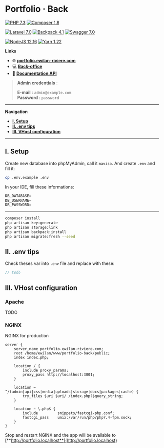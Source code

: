 # **Portfolio · Back**

[![PHP 7.3](https://img.shields.io/static/v1?label=PHP&message=v7.3&color=777bb4&style=flat-square&logo=php&logoColor=777bb4)](https://www.php.net)
[![Composer 1.8](https://img.shields.io/static/v1?label=Composer&message=v1.8&color=885630&style=flat-square&logo=composer&logoColor=9f7759)](https://getcomposer.org)  

[![Laravel 7.0](https://img.shields.io/static/v1?label=Laravel&message=7.0&color=ff2d20&style=flat-square&logo=laravel&logoColor=ff2d20)](https://laravel.com)
[![Backpack 4.1](https://img.shields.io/static/v1?label=Backpack&message=v4.1&color=7c69ef&style=flat-square&logo=php&logoColor=7c69ef)](https://backpackforlaravel.com)
[![Swagger 7.0](https://img.shields.io/static/v1?label=Swagger&message=v7.0&color=85EA2D&style=flat-square&logo=swagger&logoColor=85EA2D)](https://swagger.io)   

[![NodeJS 12.16](https://img.shields.io/static/v1?label=NodeJS&message=12.16&color=339933&style=flat-square&logo=node.js&logoColor=339933)](https://nodejs.org/en)
[![Yarn 1.22](https://img.shields.io/static/v1?label=Yarn&message=v1.22&color=2C8EBB&style=flat-square&logo=yarn&logoColor=2C8EBB)](https://yarnpkg.com/lang/en/)

**Links**  
- 🌐 [**portfolio.ewilan-riviere.com**](https://portfolio.ewilan-riviere.com)  
- 💻 [**Back-office**](https://portfolio.ewilan-riviere.com/admin/login)  
- 📔 [**Documentation API**](https://portfolio.ewilan-riviere.com/api/documentation)  

>**Admin credentials** :  
>
>**E-mail** : `admin@example.com`  
>**Password** : `password`

---

**Navigation**

- [**I. Setup**](#I-setup)  
- [**II. .env tips**](#II-.env-tips)  
- [**III. VHost configuration**](#III-vhost-configuration)  

---

## **I. Setup**


Create new database into phpMyAdmin, call it `naviso`. And create `.env` and fill it:

``` bash
cp .env.example .env
```

In your IDE, fill these informations:

```js
DB_DATABASE=  
DB_USERNAME=  
DB_PASSWORD=  
```

---

```bash
composer install
php artisan key:generate
php artisan storage:link
php artisan backpack:install
php artisan migrate:fresh --seed
```

## **II. .env tips**

Check theses var into `.env` file and replace with these:

```js
// todo
```

## **III. VHost configuration**

### **Apache**

TODO

### **NGINX**

NGINX for production

```nginx
server {
    server_name portfolio.ewilan-riviere.com;
    root /home/ewilan/www/portfolio-back/public;
    index index.php;

    location / {
        include proxy_params;
        proxy_pass http://localhost:3001;
    }

    location ~ ^/(admin|api|css|media|uploads|storage|docs|packages|cache) {
        try_files $uri $uri/ /index.php?$query_string;
    }

    location ~ \.php$ {
        include         snippets/fastcgi-php.conf;
        fastcgi_pass    unix:/var/run/php/php7.4-fpm.sock;
    }
}
```

Stop and restart NGINX and the app will be available to [**http://portfolio.localhost**](http://portfolio.localhost)